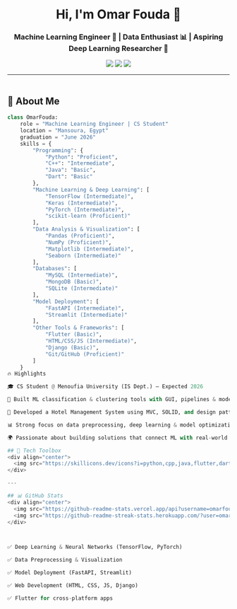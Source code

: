<h1 align="center">Hi, I'm Omar Fouda 👋</h1>
<h3 align="center">Machine Learning Engineer 🤖 | Data Enthusiast 📊 | Aspiring Deep Learning Researcher 🔬</h3>

<p align="center">
  <a href="https://www.linkedin.com/in/omar-fouda-07ab01282/"><img src="https://img.shields.io/badge/Omar%20Fouda-0077B5?style=for-the-badge&logo=linkedin&logoColor=white" /></a>
  <a href="https://github.com/omarfoud"><img src="https://img.shields.io/badge/GitHub-omarfoud-181717?style=for-the-badge&logo=github&logoColor=white" /></a>
  <a href="mailto:omarfouda117@gmail.com"><img src="https://img.shields.io/badge/Email-omarfouda117%40gmail.com-red?style=for-the-badge&logo=gmail&logoColor=white" /></a>
</p>

---

<img src="https://media.giphy.com/media/3o7abKhOpu0NwenH3O/giphy.gif" width="100%" height="3px" />

## 🚀 About Me

```python
class OmarFouda:
    role = "Machine Learning Engineer | CS Student"
    location = "Mansoura, Egypt"
    graduation = "June 2026"
    skills = {
        "Programming": {
            "Python": "Proficient",
            "C++": "Intermediate",
            "Java": "Basic",
            "Dart": "Basic"
        },
        "Machine Learning & Deep Learning": [
            "TensorFlow (Intermediate)",
            "Keras (Intermediate)",
            "PyTorch (Intermediate)",
            "scikit-learn (Proficient)"
        ],
        "Data Analysis & Visualization": [
            "Pandas (Proficient)",
            "NumPy (Proficient)",
            "Matplotlib (Intermediate)",
            "Seaborn (Intermediate)"
        ],
        "Databases": [
            "MySQL (Intermediate)",
            "MongoDB (Basic)",
            "SQLite (Intermediate)"
        ],
        "Model Deployment": [
            "FastAPI (Intermediate)",
            "Streamlit (Intermediate)"
        ],
        "Other Tools & Frameworks": [
            "Flutter (Basic)",
            "HTML/CSS/JS (Intermediate)",
            "Django (Basic)",
            "Git/GitHub (Proficient)"
        ]
    }
🔥 Highlights

🎓 CS Student @ Menoufia University (IS Dept.) – Expected 2026

🤖 Built ML classification & clustering tools with GUI, pipelines & model export

🏨 Developed a Hotel Management System using MVC, SOLID, and design patterns

📊 Strong focus on data preprocessing, deep learning & model optimization

🌍 Passionate about building solutions that connect ML with real-world apps

## 🧰 Tech Toolbox
<div align="center">
  <img src="https://skillicons.dev/icons?i=python,cpp,java,flutter,dart,html,css,js,django,tensorflow,pytorch,mysql,mongodb,git,github,vscode" />
</div>

---

## 📊 GitHub Stats
<div align="center">
  <img src="https://github-readme-stats.vercel.app/api?username=omarfoud&show_icons=true&theme=tokyonight" width="48%" />
  <img src="https://github-readme-streak-stats.herokuapp.com/?user=omarfoud&theme=tokyonight" width="48%" />
</div>



✅ Deep Learning & Neural Networks (TensorFlow, PyTorch)

✅ Data Preprocessing & Visualization

✅ Model Deployment (FastAPI, Streamlit)

✅ Web Development (HTML, CSS, JS, Django)

✅ Flutter for cross-platform apps

